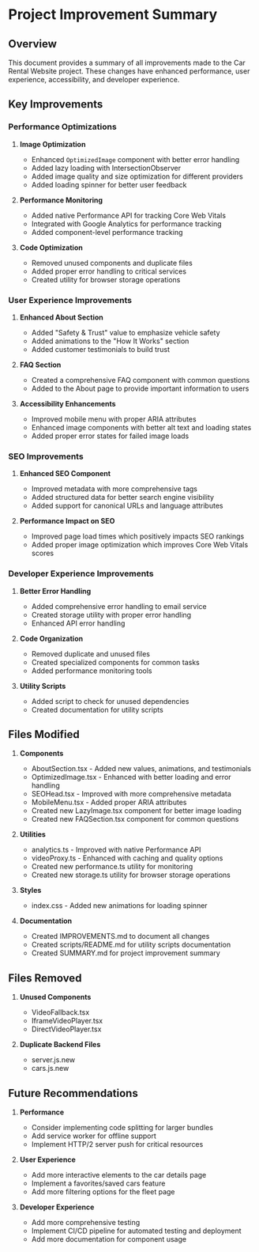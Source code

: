 # Project Improvement Summary

## Overview

This document provides a summary of all improvements made to the Car Rental Website project. These changes have enhanced performance, user experience, accessibility, and developer experience.

## Key Improvements

### Performance Optimizations

1. **Image Optimization**
   - Enhanced `OptimizedImage` component with better error handling
   - Added lazy loading with IntersectionObserver
   - Added image quality and size optimization for different providers
   - Added loading spinner for better user feedback

2. **Performance Monitoring**
   - Added native Performance API for tracking Core Web Vitals
   - Integrated with Google Analytics for performance tracking
   - Added component-level performance tracking

3. **Code Optimization**
   - Removed unused components and duplicate files
   - Added proper error handling to critical services
   - Created utility for browser storage operations

### User Experience Improvements

1. **Enhanced About Section**
   - Added "Safety & Trust" value to emphasize vehicle safety
   - Added animations to the "How It Works" section
   - Added customer testimonials to build trust

2. **FAQ Section**
   - Created a comprehensive FAQ component with common questions
   - Added to the About page to provide important information to users

3. **Accessibility Enhancements**
   - Improved mobile menu with proper ARIA attributes
   - Enhanced image components with better alt text and loading states
   - Added proper error states for failed image loads

### SEO Improvements

1. **Enhanced SEO Component**
   - Improved metadata with more comprehensive tags
   - Added structured data for better search engine visibility
   - Added support for canonical URLs and language attributes

2. **Performance Impact on SEO**
   - Improved page load times which positively impacts SEO rankings
   - Added proper image optimization which improves Core Web Vitals scores

### Developer Experience Improvements

1. **Better Error Handling**
   - Added comprehensive error handling to email service
   - Created storage utility with proper error handling
   - Enhanced API error handling

2. **Code Organization**
   - Removed duplicate and unused files
   - Created specialized components for common tasks
   - Added performance monitoring tools

3. **Utility Scripts**
   - Added script to check for unused dependencies
   - Created documentation for utility scripts

## Files Modified

1. **Components**
   - AboutSection.tsx - Added new values, animations, and testimonials
   - OptimizedImage.tsx - Enhanced with better loading and error handling
   - SEOHead.tsx - Improved with more comprehensive metadata
   - MobileMenu.tsx - Added proper ARIA attributes
   - Created new LazyImage.tsx component for better image loading
   - Created new FAQSection.tsx component for common questions

2. **Utilities**
   - analytics.ts - Improved with native Performance API
   - videoProxy.ts - Enhanced with caching and quality options
   - Created new performance.ts utility for monitoring
   - Created new storage.ts utility for browser storage operations

3. **Styles**
   - index.css - Added new animations for loading spinner

4. **Documentation**
   - Created IMPROVEMENTS.md to document all changes
   - Created scripts/README.md for utility scripts documentation
   - Created SUMMARY.md for project improvement summary

## Files Removed

1. **Unused Components**
   - VideoFallback.tsx
   - IframeVideoPlayer.tsx
   - DirectVideoPlayer.tsx

2. **Duplicate Backend Files**
   - server.js.new
   - cars.js.new

## Future Recommendations

1. **Performance**
   - Consider implementing code splitting for larger bundles
   - Add service worker for offline support
   - Implement HTTP/2 server push for critical resources

2. **User Experience**
   - Add more interactive elements to the car details page
   - Implement a favorites/saved cars feature
   - Add more filtering options for the fleet page

3. **Developer Experience**
   - Add more comprehensive testing
   - Implement CI/CD pipeline for automated testing and deployment
   - Add more documentation for component usage